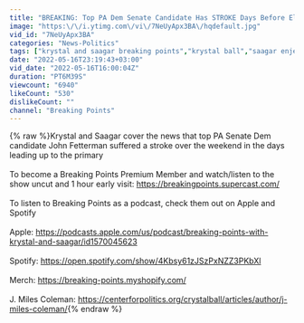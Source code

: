 ```yaml
---
title: "BREAKING: Top PA Dem Senate Candidate Has STROKE Days Before Election | Breaking Points"
image: "https:\/\/i.ytimg.com\/vi\/7NeUyApx3BA\/hqdefault.jpg"
vid_id: "7NeUyApx3BA"
categories: "News-Politics"
tags: ["krystal and saagar breaking points","krystal ball","saagar enjeti"]
date: "2022-05-16T23:19:43+03:00"
vid_date: "2022-05-16T16:00:04Z"
duration: "PT6M39S"
viewcount: "6940"
likeCount: "530"
dislikeCount: ""
channel: "Breaking Points"
---
```

{% raw %}Krystal and Saagar cover the news that top PA Senate Dem candidate John Fetterman suffered a stroke over the weekend in the days leading up to the primary <br /><br />To become a Breaking Points Premium Member and watch/listen to the show uncut and 1 hour early visit: <a rel="nofollow" target="blank" href="https://breakingpoints.supercast.com/">https://breakingpoints.supercast.com/</a><br /><br />To listen to Breaking Points as a podcast, check them out on Apple and Spotify<br /><br />Apple: <a rel="nofollow" target="blank" href="https://podcasts.apple.com/us/podcast/breaking-points-with-krystal-and-saagar/id1570045623">https://podcasts.apple.com/us/podcast/breaking-points-with-krystal-and-saagar/id1570045623</a> <br /><br />Spotify: <a rel="nofollow" target="blank" href="https://open.spotify.com/show/4Kbsy61zJSzPxNZZ3PKbXl">https://open.spotify.com/show/4Kbsy61zJSzPxNZZ3PKbXl</a> <br /><br />Merch: <a rel="nofollow" target="blank" href="https://breaking-points.myshopify.com/">https://breaking-points.myshopify.com/</a><br /><br />J. Miles Coleman: <a rel="nofollow" target="blank" href="https://centerforpolitics.org/crystalball/articles/author/j-miles-coleman/">https://centerforpolitics.org/crystalball/articles/author/j-miles-coleman/</a>{% endraw %}

